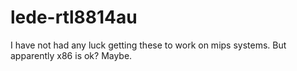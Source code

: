 # lede-rtl8814au
I have not had any luck getting these to work on mips systems.
But apparently x86 is ok? Maybe.
